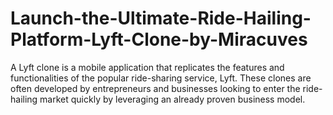 # Launch-the-Ultimate-Ride-Hailing-Platform-Lyft-Clone-by-Miracuves
A Lyft clone is a mobile application that replicates the features and functionalities of the popular ride-sharing service, Lyft. These clones are often developed by entrepreneurs and businesses looking to enter the ride-hailing market quickly by leveraging an already proven business model.
